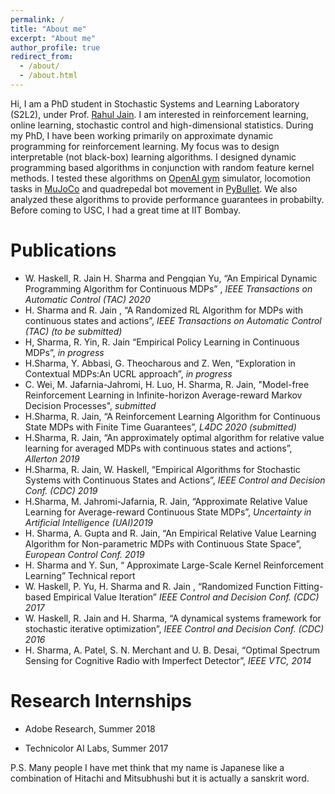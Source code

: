 ```yaml
---
permalink: /
title: "About me"
excerpt: "About me"
author_profile: true
redirect_from: 
  - /about/
  - /about.html
---
```


Hi, I am a PhD student in Stochastic Systems and Learning Laboratory (S2L2), under Prof. [Rahul Jain](https://viterbi-web.usc.edu/~rahuljai/Welcome.html). I am interested in reinforcement learning, online learning, stochastic control and high-dimensional statistics. During my PhD, I have been working primarily on approximate dynamic programming for reinforcement learning.  My focus was to design interpretable (not black-box) learning algorithms. I designed dynamic programming based algorithms in conjunction with random feature kernel methods.  I tested these algorithms on [OpenAI gym](https://gym.openai.com/) simulator, locomotion tasks in [MuJoCo](http://mujoco.org/) and  quadrepedal bot movement in [PyBullet](https://github.com/bulletphysics/bullet3/tree/master/examples/pybullet/gym/pybullet_envs/minitaur/envs). We also analyzed these algorithms to provide performance guarantees in probabilty. Before coming to USC, I had a great time at IIT Bombay. 

Publications
========
- W. Haskell, R. Jain H. Sharma and Pengqian Yu, “An Empirical Dynamic Programming Algorithm for Continuous MDPs” , *IEEE Transactions on Automatic Control (TAC) 2020* 
- H. Sharma and R. Jain , “A Randomized RL Algorithm for MDPs with continuous
states and actions”, *IEEE Transactions on Automatic Control (TAC) (to be submitted)*
- H, Sharma, R. Yin, R. Jain “Empirical Policy Learning in Continuous MDPs”, *in progress*
- H.Sharma, Y. Abbasi, G. Theocharous and Z. Wen, “Exploration in Contextual MDPs:An UCRL approach”, *in progress*
- C. Wei, M. Jafarnia-Jahromi, H. Luo, H. Sharma, R. Jain, "Model-free Reinforcement Learning in Infinite-horizon Average-reward Markov Decision Processes", *submitted*
- H.Sharma, R. Jain, “A Reinforcement Learning Algorithm for Continuous State MDPs
with Finite Time Guarantees”, *L4DC 2020 (submitted)*
- H.Sharma, R. Jain, “An approximately optimal algorithm for relative value learning
 for averaged MDPs with continuous states and actions”, *Allerton 2019*
- H.Sharma, R. Jain, W. Haskell, “Empirical Algorithms for Stochastic Systems with
 Continuous States and Actions”, *IEEE Control and Decision Conf. (CDC) 2019*
- H.Sharma, M. Jahromi-Jafarnia, R. Jain, “Approximate Relative Value Learning for
Average-reward Continuous State MDPs”, *Uncertainty in Artificial Intelligence (UAI)2019*
- H. Sharma, A. Gupta and R. Jain, “An Empirical Relative Value Learning Algorithm
for Non-parametric MDPs with Continuous State Space”, *European Control Conf. 2019*
- H. Sharma and Y. Sun, “ Approximate Large-Scale Kernel Reinforcement Learning”
Technical report
- W. Haskell, P. Yu, H. Sharma and R. Jain , “Randomized Function Fitting-based
Empirical Value Iteration” *IEEE Control and Decision Conf. (CDC) 2017*
- W. Haskell, R. Jain and H. Sharma, “A dynamical systems framework for stochastic
iterative optimization”, *IEEE Control and Decision Conf. (CDC) 2016*
- H. Sharma, A. Patel, S. N. Merchant and U. B. Desai, “Optimal Spectrum Sensing for
Cognitive Radio with Imperfect Detector”, *IEEE VTC, 2014*

Research Internships
======
- Adobe Research, Summer 2018

- Technicolor AI Labs, Summer 2017



P.S. Many people I have met think that my name is Japanese like a combination of Hitachi and Mitsubhushi but it is actually a sanskrit word. 

